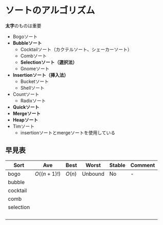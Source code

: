 # ソートのアルゴリズム
**太字**のものは重要
* Bogoソート
* **Bubbleソート**
    * Cocktailソート（カクテルソート、シェーカーソート）
    * Combソート
    * **Selectionソート（選択法）**
    * Gnomeソート
* **Insertionソート（挿入法）**
    * Bucketソート
    * Shellソート
* Countソート
    * Radixソート
* **Quickソート**
* **Mergeソート**
* **Heapソート**
* Timソート
    * insertionソートとmergeソートを使用している

## 早見表
| Sort | Ave | Best | Worst | Stable | Comment |
| - | - | - | - | - | - |
| bogo | $O((n+1)!)$ | $O(n)$ | Unbound | No | - |
| bubble |  |  |  |  |  |
| cocktail |  |  |  |  |  |
| comb |  |  |  |  |  |
| selection |  |  |  |  |  |
|  |  |  |  |  |  |
|  |  |  |  |  |  |
|  |  |  |  |  |  |
|  |  |  |  |  |  |